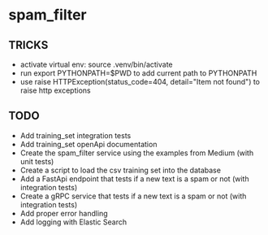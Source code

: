 # spam_filter

## TRICKS
- activate virtual env: source .venv/bin/activate
- run export PYTHONPATH=$PWD to add current path to PYTHONPATH
- use raise HTTPException(status_code=404, detail="Item not found") to raise http exceptions

## TODO
- Add training_set integration tests
- Add training_set openApi documentation
- Create the spam_filter service using the examples from Medium (with unit tests)
- Create a script to load the csv training set into the database
- Add a FastApi endpoint that tests if a new text is a spam or not (with integration tests)
- Create a gRPC service that tests if a new text is a spam or not (with integration tests)
- Add proper error handling
- Add logging with Elastic Search
